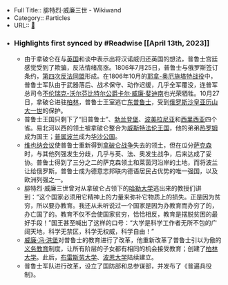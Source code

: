 - Full Title:: 腓特烈·威廉三世 - Wikiwand
- Category:: #articles
- URL:: [🔗](https://www.wikiwand.com/zh-sg/%E8%85%93%E7%89%B9%E7%83%88%C2%B7%E5%A8%81%E5%BB%89%E4%B8%89%E4%B8%96)
- ### Highlights first synced by #Readwise [[April 13th, 2023]]
    - 由于拿破仑在与[英国](/zh-sg/%E8%8B%B1%E5%9B%BD "英国")和谈中表示出将汉诺威归还英国的想法，普鲁士宫廷感觉受到了欺骗，反法情绪高涨。1806年7月25日，普鲁士与俄罗斯签订条约，[第四次反法同盟](/zh-sg/%E7%AC%AC%E5%9B%9B%E6%AC%A1%E5%8F%8D%E6%B3%95%E5%90%8C%E7%9B%9F "第四次反法同盟")形成。在1806年10月的[耶拿-奥厄施塔特战役](/zh-sg/%E8%80%B6%E6%8B%BF-%E5%A5%A5%E5%8E%84%E6%96%BD%E5%A1%94%E7%89%B9%E6%88%98%E5%BD%B9 "耶拿-奥厄施塔特战役")中，普鲁士军队由于武器落后、战术保守、动作迟缓，几乎全军覆没，连普军总司令[不伦瑞克-沃尔芬比特尔公爵](/zh-sg/%E4%B8%8D%E4%BC%A6%E7%91%9E%E5%85%8B%E7%BB%9F%E6%B2%BB%E8%80%85%E5%88%97%E8%A1%A8)[卡尔·威廉·斐迪南](/zh-sg/%E5%8D%A1%E5%B0%94%C2%B7%E5%A8%81%E5%BB%89%C2%B7%E6%96%90%E8%BF%AA%E5%8D%97_(%E4%B8%8D%E4%BC%A6%E7%91%9E%E5%85%8B-%E6%B2%83%E5%B0%94%E8%8A%AC%E6%AF%94%E7%89%B9%E5%B0%94) "卡尔·威廉·斐迪南 (不伦瑞克-沃尔芬比特尔)")也光荣牺牲。10月27日，拿破仑进驻[柏林](/zh-sg/%E6%9F%8F%E6%9E%97 "柏林")，普鲁士王室逃亡[东普鲁士](/zh-sg/%E4%B8%9C%E6%99%AE%E9%B2%81%E5%A3%AB "东普鲁士")，受到[俄罗斯沙皇](/zh-sg/%E4%BF%84%E5%9B%BD%E5%90%9B%E4%B8%BB%E5%88%97%E8%A1%A8 "俄国君主列表")[亚历山大一世](/zh-sg/%E4%BA%9A%E5%8E%86%E5%B1%B1%E5%A4%A7%E4%B8%80%E4%B8%96_(%E4%BF%84%E5%9B%BD))的保护。
    - 普鲁士王国只剩下了“旧普鲁士”、[勃兰登堡](/zh-sg/%E5%8B%83%E5%85%B0%E7%99%BB%E5%A0%A1%E7%9C%81 "勃兰登堡省")、[波美拉尼亚](/zh-sg/%E6%B3%A2%E7%BE%8E%E6%8B%89%E5%B0%BC%E4%BA%9A%E7%9C%81_(%E6%99%AE%E9%B2%81%E5%A3%AB))和[西里西亚](/zh-sg/%E8%A5%BF%E9%87%8C%E8%A5%BF%E4%BA%9A%E7%9C%81_(%E6%99%AE%E9%B2%81%E5%A3%AB) "西里西亚省 (普鲁士)")四个省。易北河以西的领土被拿破仑整合为[威斯特法伦王国](/zh-sg/%E5%A8%81%E6%96%AF%E4%BC%90%E5%80%AB%E7%8E%8B%E5%9C%8B "威斯特法伦王国")，他的弟弟[热罗姆](/zh-sg/%E7%83%AD%E7%BD%97%E5%A7%86%C2%B7%E6%B3%A2%E6%8B%BF%E5%B7%B4 "热罗姆·波拿巴")成为国王；[普属波兰](/zh-sg/%E6%99%AE%E5%B1%9E%E6%B3%A2%E5%85%B0 "普属波兰")成为[华沙公国](/zh-sg/%E5%8D%8E%E6%B2%99%E5%85%AC%E5%9B%BD)。
    - [维也纳会议](/zh-sg/%E7%BB%B4%E4%B9%9F%E7%BA%B3%E4%BC%9A%E8%AE%AE)使普鲁士重新得到[拿破仑战争](/zh-sg/%E6%8B%BF%E7%A0%B4%E4%BB%91%E6%88%98%E4%BA%89 "拿破仑战争")失去的领土，但在瓜分[萨克森](/zh-sg/%E8%90%A8%E5%85%8B%E6%A3%AE "萨克森")时，与其他列强发生分歧，几乎与英、法、奥发生战争，后来达成了妥协。普鲁士得到了三分之二的萨克森领土和莱茵河沿岸的土地，而将波兰让给俄罗斯。普鲁士成为德意志邦联内德语居民占优势的唯一强国，以及欧洲列强之一。
    - 腓特烈·威廉三世曾对从拿破仑占领下的[哈勒大学](/zh-sg/%E5%93%88%E5%8B%92%E5%A4%A7%E5%AD%A6)逃出来的教授们讲到：“这个国家必须用它精神上的力量来弥补它物质上的损失。正是因为贫穷，所以要办教育。我还从未听说过一个国家是因为办教育而办穷了的，办亡国了的。教育不仅不会使国家贫穷，恰恰相反，教育是摆脱贫困的最好手段！”国王甚至喊出了这样的口号：“大学是科学工作者无所不包的广阔天地，科学无禁区，科学无权威，科学自由！”
    - [威廉·冯·洪堡](/zh-sg/%E5%A8%81%E5%BB%89%C2%B7%E9%A6%AE%C2%B7%E6%B4%AA%E5%A0%A1)对普鲁士的教育进行了改革，他重新改革了普鲁士引以为傲的[义务教育](/zh-sg/%E7%BE%A9%E5%8B%99%E6%95%99%E8%82%B2 "义务教育")制度，让所有阶层的子女都有相同的机会接受教育；创建了[柏林大学](/zh-sg/%E6%9F%8F%E6%9E%97%E6%B4%AA%E5%A0%A1%E5%A4%A7%E5%AD%B8 "柏林洪堡大学")。此后，[布雷斯劳大学](/zh-sg/%E5%B8%83%E9%9B%B7%E6%96%AF%E5%8B%9E%E5%A4%A7%E5%AD%B8 "布雷斯劳大学")、[波恩大学](/zh-sg/%E6%B3%A2%E6%81%A9%E5%A4%A7%E5%AD%A6)陆续建立。
    - 普鲁士军队进行改革，设立了国防部和总参谋部，并发布了《普遍兵役制》。
